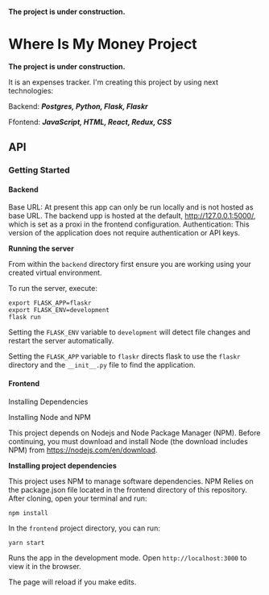 **The project is under construction.**

# Where Is My Money Project

**The project is under construction.**

It is an expenses tracker.
I'm creating this project by using next technologies:

Backend:
**_Postgres, Python, Flask, Flaskr_**

Ffontend:
**_JavaScript, HTML, React, Redux, CSS_**

## API

### Getting Started

#### Backend

Base URL: At present this app can only be run locally and is not hosted as base URL. The backend upp is hosted at the default, http://127.0.0.1:5000/, which is set as a proxi in the frontend configuration.
Authentication: This version of the application does not require authentication or API keys.

**Running the server**

From within the `backend` directory first ensure you are working using your created virtual environment.

To run the server, execute:

```
export FLASK_APP=flaskr
export FLASK_ENV=development
flask run
```

Setting the `FLASK_ENV` variable to `development` will detect file changes and restart the server automatically.

Setting the `FLASK_APP` variable to `flaskr` directs flask to use the `flaskr` directory and the `__init__.py` file to find the application.

#### Frontend

Installing Dependencies

Installing Node and NPM

This project depends on Nodejs and Node Package Manager (NPM). Before continuing, you must download and install Node (the download includes NPM) from https://nodejs.com/en/download.

**Installing project dependencies**

This project uses NPM to manage software dependencies. NPM Relies on the package.json file located in the frontend directory of this repository. After cloning, open your terminal and run:

```
npm install
```

In the `frontend` project directory, you can run:

```
yarn start
```

Runs the app in the development mode.
Open `http://localhost:3000` to view it in the browser.

The page will reload if you make edits.
